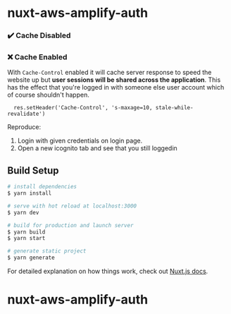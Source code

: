 # nuxt-aws-amplify-auth


### ✔️ Cache Disabled



### ❌ Cache Enabled

With `Cache-Control` enabled it will cache server response to speed the website up but **user sessions will be shared across the application**. This has the effect that you're logged in with someone else user account which of course shouldn't happen.

```
  res.setHeader('Cache-Control', 's-maxage=10, stale-while-revalidate')
```

Reproduce: 

1. Login with given credentials on login page.
2. Open a new icognito tab and see that you still loggedin




## Build Setup

```bash
# install dependencies
$ yarn install

# serve with hot reload at localhost:3000
$ yarn dev

# build for production and launch server
$ yarn build
$ yarn start

# generate static project
$ yarn generate
```

For detailed explanation on how things work, check out [Nuxt.js docs](https://nuxtjs.org).
# nuxt-aws-amplify-auth

